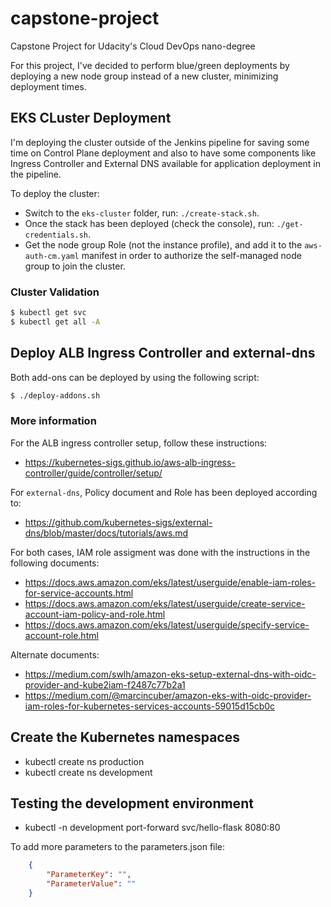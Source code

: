 # capstone-project
Capstone Project for Udacity's Cloud DevOps nano-degree

For this project, I've decided to perform blue/green deployments by deploying a new node group instead of a new cluster, minimizing deployment times.

## EKS CLuster Deployment

I'm deploying the cluster outside of the Jenkins pipeline for saving some time on Control Plane deployment and also to have some components like Ingress Controller and External DNS available for application deployment in the pipeline.

To deploy the cluster:

* Switch to the `eks-cluster` folder, run: `./create-stack.sh`.
* Once the stack has been deployed (check the console), run: `./get-credentials.sh`.
* Get the node group Role (not the instance profile), and add it to the `aws-auth-cm.yaml` manifest in order to authorize the self-managed node group to join the cluster.

### Cluster Validation

```sh
$ kubectl get svc
$ kubectl get all -A
```

## Deploy ALB Ingress Controller and external-dns

Both add-ons can be deployed by using the following script:

```sh
$ ./deploy-addons.sh
```

### More information

For the ALB ingress controller setup, follow these instructions:

* https://kubernetes-sigs.github.io/aws-alb-ingress-controller/guide/controller/setup/

For `external-dns`, Policy document and Role has been deployed according to:

* https://github.com/kubernetes-sigs/external-dns/blob/master/docs/tutorials/aws.md

For both cases, IAM role assigment was done with the instructions in the following documents:

* https://docs.aws.amazon.com/eks/latest/userguide/enable-iam-roles-for-service-accounts.html
* https://docs.aws.amazon.com/eks/latest/userguide/create-service-account-iam-policy-and-role.html
* https://docs.aws.amazon.com/eks/latest/userguide/specify-service-account-role.html

Alternate documents:

* https://medium.com/swlh/amazon-eks-setup-external-dns-with-oidc-provider-and-kube2iam-f2487c77b2a1
* https://medium.com/@marcincuber/amazon-eks-with-oidc-provider-iam-roles-for-kubernetes-services-accounts-59015d15cb0c

## Create the Kubernetes namespaces

* kubectl create ns production
* kubectl create ns development

## Testing the development environment

* kubectl -n development port-forward svc/hello-flask 8080:80


To add more parameters to the parameters.json file:

```json
    {
        "ParameterKey": "",
        "ParameterValue": ""
    }
```